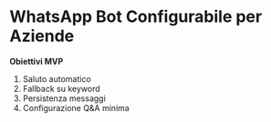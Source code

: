 
# WhatsApp Bot Configurabile per Aziende

**Obiettivi MVP**
1. Saluto automatico
2. Fallback su keyword
3. Persistenza messaggi
4. Configurazione Q&A minima  
